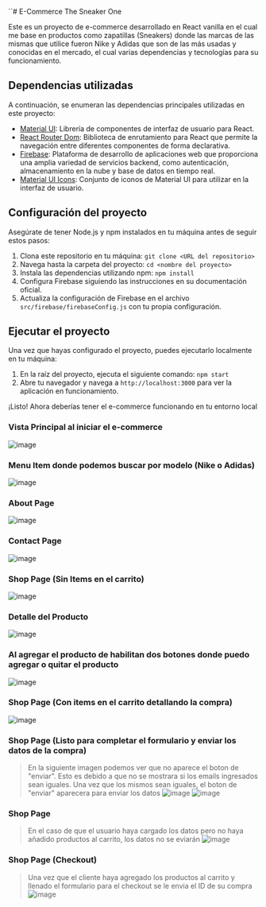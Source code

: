``# E-Commerce The Sneaker One

Este es un proyecto de e-commerce desarrollado en React vanilla en el cual me base en productos como zapatillas (Sneakers) donde las marcas de las mismas que utilice fueron Nike y Adidas que son de las más usadas y conocidas en el mercado, el cual varias dependencias y tecnologías para su funcionamiento.

## Dependencias utilizadas

A continuación, se enumeran las dependencias principales utilizadas en este proyecto:

- [Material UI](https://material-ui.com/): Librería de componentes de interfaz de usuario para React.
- [React Router Dom](https://reactrouter.com/): Biblioteca de enrutamiento para React que permite la navegación entre diferentes componentes de forma declarativa.
- [Firebase](https://firebase.google.com/): Plataforma de desarrollo de aplicaciones web que proporciona una amplia variedad de servicios backend, como autenticación, almacenamiento en la nube y base de datos en tiempo real.
- [Material UI Icons](https://mui.com/components/material-icons/): Conjunto de iconos de Material UI para utilizar en la interfaz de usuario.

## Configuración del proyecto

Asegúrate de tener Node.js y npm instalados en tu máquina antes de seguir estos pasos:

1. Clona este repositorio en tu máquina: `git clone <URL del repositorio>`
2. Navega hasta la carpeta del proyecto: `cd <nombre del proyecto>`
3. Instala las dependencias utilizando npm: `npm install`
4. Configura Firebase siguiendo las instrucciones en su documentación oficial.
5. Actualiza la configuración de Firebase en el archivo `src/firebase/firebaseConfig.js` con tu propia configuración.

## Ejecutar el proyecto

Una vez que hayas configurado el proyecto, puedes ejecutarlo localmente en tu máquina:

1. En la raíz del proyecto, ejecuta el siguiente comando: `npm start`
2. Abre tu navegador y navega a `http://localhost:3000` para ver la aplicación en funcionamiento.

¡Listo! Ahora deberías tener el e-commerce funcionando en tu entorno local

### Vista Principal al iniciar el e-commerce
![image](https://github.com/NahuelTello/e-commerceReact/assets/67810116/31203827-d015-4dc1-9ed8-a0f231827622)

### Menu Item donde podemos buscar por modelo (Nike o Adidas)
![image](https://github.com/NahuelTello/e-commerceReact/assets/67810116/ea6a3810-eeb2-4108-ad0b-318178ef444b)

### About Page
![image](https://github.com/NahuelTello/e-commerceReact/assets/67810116/84a5d7f8-431d-46d2-afc4-874e107c99a7)

### Contact Page
![image](https://github.com/NahuelTello/e-commerceReact/assets/67810116/6da69fd0-77a3-41df-bdac-ebfb4607f1c7)

### Shop Page (Sin Items en el carrito)
![image](https://github.com/NahuelTello/e-commerceReact/assets/67810116/bab6b459-a4fd-4c6b-9904-2fa3a109332b)

### Detalle del Producto
![image](https://github.com/NahuelTello/e-commerceReact/assets/67810116/f282d810-e2ac-4de5-a515-2314198784e5)

### Al agregar el producto de habilitan dos botones donde puedo agregar o quitar el producto
![image](https://github.com/NahuelTello/e-commerceReact/assets/67810116/b8071f87-c952-4a71-8023-a453b0cac8fb)

### Shop Page (Con items en el carrito detallando la compra)
![image](https://github.com/NahuelTello/e-commerceReact/assets/67810116/78c5d609-4b1c-4589-97c1-0a82c508e755)

### Shop Page (Listo para completar el formulario y enviar los datos de la compra)
> En la siguiente imagen podemos ver que no aparece el boton de "enviar". Esto es debido a que no se mostrara si los
> emails ingresados sean iguales. Una vez que los mismos sean iguales, el boton de "enviar" aparecera para enviar los datos
![image](https://github.com/NahuelTello/e-commerceReact/assets/67810116/786024d7-63c6-4a51-b731-5836ecb23511)
![image](https://github.com/NahuelTello/e-commerceReact/assets/67810116/9e8f0fff-ee0e-432e-9f83-fafd77b3eb25)

### Shop Page 
>En el caso de que el usuario haya cargado los datos pero no haya añadido productos al carrito, los datos no se eviarán
![image](https://github.com/NahuelTello/e-commerceReact/assets/67810116/2384d9a6-0c40-4517-98b5-3f04dac8547d)

### Shop Page (Checkout)
>Una vez que el cliente haya agregado los productos al carrito y llenado el formulario para el checkout se le envia el ID de su compra
![image](https://github.com/NahuelTello/e-commerceReact/assets/67810116/ac693749-a0f8-498b-bdcd-1d2b24b6ec2f)


